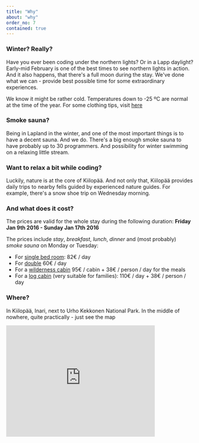 ```yaml
---
title: "Why"
about: "why"
order_no: 7
contained: true
---
```


### Winter? Really?

Have you ever been coding under the northern lights? Or in a Lapp daylight? Early-mid February is one of the best times to see northern lights in action. And it also happens, that there's a full moon during the stay. We've done what we can - provide best possible time for some extraordinary experiences.

We know it might be rather cold. Temperatures down to -25 ºC are normal at the time of the year. For some clothing tips, visit [here](faq)

### Smoke sauna?

Being in Lapland in the winter, and one of the most important things is to have a decent sauna. And we do. There's a big enough smoke sauna to have probably up to 30 programmers. And possibility for winter swimming on a relaxing little stream.

### Want to relax a bit while coding?

Luckily, nature is at the core of Kiilopää. And not only that, Kiilopää provides daily trips to nearby fells guided by experienced nature guides. For example, there's a snow shoe trip on Wednesday morning.


### And what does it cost?

The prices are valid for the whole stay during the following duration: **Friday Jan 9th 2016 - Sunday Jan 17th 2016**

The prices include *stay*, *breakfast*, *lunch*, *dinner* and (most probably) *smoke sauna* on Monday or Tuesday:

* For [single bed room](http://www.suomenlatu.fi/kiilopaa/en/accommodation/hotel-niilanpaa/): 82€ / day
* For [double](http://www.suomenlatu.fi/kiilopaa/en/accommodation/hotel-niilanpaa/) 60€ / day
* For a [wilderness cabin](http://www.kiilopaa.fi/en/accommodation/cabins.html) 95€ / cabin + 38€ / person / day for the meals
* For a [log cabin](http://www.kiilopaa.fi/en/accommodation/cabins.html) (very suitable for families): 110€ / day + 38€ / person / day

### Where?

In Kiilopää, Inari, next to Urho Kekkonen National Park. In the middle of nowhere, quite practically - just see the map

<iframe src="https://www.google.com/maps/embed?pb=!1m14!1m8!1m3!1d12063975.961110722!2d27.4800873!3d68.3397016!3m2!1i1024!2i768!4f13.1!3m3!1m2!1s0x0%3A0x8a4f8186f405e675!2zRmVsbCBDZW50cmUgS2lpbG9ww6TDpCwgSG90ZWxsaSBOaWlsYW5ww6TDpA!5e0!3m2!1sen!2sfi!4v1409072846085" width="400" height="300" frameborder="0" style="border:0"></iframe>
